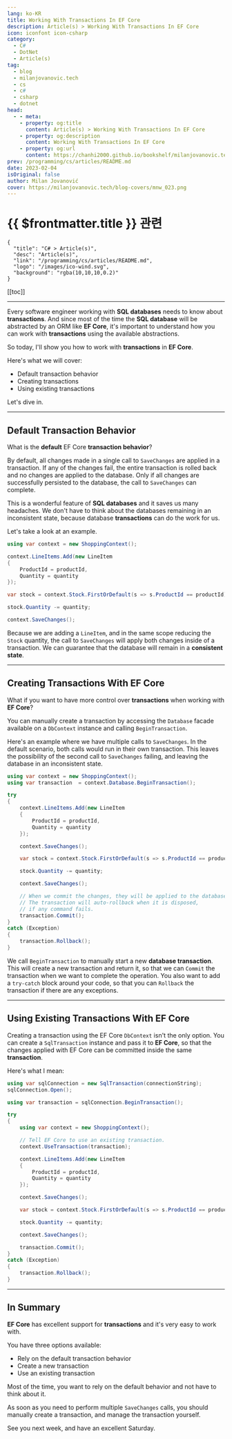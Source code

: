 ```yaml
---
lang: ko-KR
title: Working With Transactions In EF Core
description: Article(s) > Working With Transactions In EF Core
icon: iconfont icon-csharp
category: 
  - C#
  - DotNet
  - Article(s)
tag: 
  - blog
  - milanjovanovic.tech
  - cs
  - c#
  - csharp
  - dotnet
head:
  - - meta:
    - property: og:title
      content: Article(s) > Working With Transactions In EF Core
    - property: og:description
      content: Working With Transactions In EF Core
    - property: og:url
      content: https://chanhi2000.github.io/bookshelf/milanjovanovic.tech/working-with-transactions-in-ef-core.html
prev: /programming/cs/articles/README.md
date: 2023-02-04
isOriginal: false
author: Milan Jovanović
cover: https://milanjovanovic.tech/blog-covers/mnw_023.png
---
```


# {{ $frontmatter.title }} 관련

```component VPCard
{
  "title": "C# > Article(s)",
  "desc": "Article(s)",
  "link": "/programming/cs/articles/README.md",
  "logo": "/images/ico-wind.svg",
  "background": "rgba(10,10,10,0.2)"
}
```

[[toc]]

---

<SiteInfo
  name="Working With Transactions In EF Core"
  desc="Every software engineer working with SQL databases needs to know about transactions. And since most of the time the SQL database will be abstracted by an ORM like EF Core, it's important to understand how you can work with transactions using the available abstractions."
  url="https://milanjovanovic.tech/blog/working-with-transactions-in-ef-core/"
  logo="https://milanjovanovic.tech/profile_favicon.png"
  preview="https://milanjovanovic.tech/blog-covers/mnw_023.png"/>

Every software engineer working with **SQL databases** needs to know about **transactions**. And since most of the time the **SQL database** will be abstracted by an ORM like **EF Core**, it's important to understand how you can work with **transactions** using the available abstractions.

So today, I'll show you how to work with **transactions** in **EF Core**.

Here's what we will cover:

- Default transaction behavior
- Creating transactions
- Using existing transactions

Let's dive in.

---

## Default Transaction Behavior

What is the **default** EF Core **transaction behavior**?

By default, all changes made in a single call to `SaveChanges` are applied in a transaction. If any of the changes fail, the entire transaction is rolled back and no changes are applied to the database. Only if all changes are successfully persisted to the database, the call to `SaveChanges` can complete.

This is a wonderful feature of **SQL databases** and it saves us many headaches. We don't have to think about the databases remaining in an inconsistent state, because database **transactions** can do the work for us.

Let's take a look at an example.

```cs
using var context = new ShoppingContext();

context.LineItems.Add(new LineItem
{
    ProductId = productId,
    Quantity = quantity
});

var stock = context.Stock.FirstOrDefault(s => s.ProductId == productId);

stock.Quantity -= quantity;

context.SaveChanges();
```

Because we are adding a `LineItem`, and in the same scope reducing the `Stock` quantity, the call to `SaveChanges` will apply both changes inside of a transaction. We can guarantee that the database will remain in a **consistent state**.

---

## Creating Transactions With EF Core

What if you want to have more control over **transactions** when working with **EF Core**?

You can manually create a transaction by accessing the `Database` facade available on a `DbContext` instance and calling `BeginTransaction`.

Here's an example where we have multiple calls to `SaveChanges`. In the default scenario, both calls would run in their own transaction. This leaves the possibility of the second call to `SaveChanges` failing, and leaving the database in an inconsistent state.

```cs
using var context = new ShoppingContext();
using var transaction  = context.Database.BeginTransaction();

try
{
    context.LineItems.Add(new LineItem
    {
        ProductId = productId,
        Quantity = quantity
    });

    context.SaveChanges();

    var stock = context.Stock.FirstOrDefault(s => s.ProductId == productId);

    stock.Quantity -= quantity;

    context.SaveChanges();

    // When we commit the changes, they will be applied to the databases.
    // The transaction will auto-rollback when it is disposed,
    // if any command fails.
    transaction.Commit();
}
catch (Exception)
{
    transaction.Rollback();
}
```

We call `BeginTransaction` to manually start a new **database transaction**. This will create a new transaction and return it, so that we can `Commit` the transaction when we want to complete the operation. You also want to add a `try-catch` block around your code, so that you can `Rollback` the transaction if there are any exceptions.

---

## Using Existing Transactions With EF Core

Creating a transaction using the EF Core `DbContext` isn't the only option. You can create a `SqlTransaction` instance and pass it to **EF Core**, so that the changes applied with EF Core can be committed inside the same **transaction**.

Here's what I mean:

```cs
using var sqlConnection = new SqlTransaction(connectionString);
sqlConnection.Open();

using var transaction = sqlConnection.BeginTransaction();

try
{
    using var context = new ShoppingContext();

    // Tell EF Core to use an existing transaction.
    context.UseTransaction(transaction);

    context.LineItems.Add(new LineItem
    {
        ProductId = productId,
        Quantity = quantity
    });

    context.SaveChanges();

    var stock = context.Stock.FirstOrDefault(s => s.ProductId == productId);

    stock.Quantity -= quantity;

    context.SaveChanges();

    transaction.Commit();
}
catch (Exception)
{
    transaction.Rollback();
}
```

---

## In Summary

**EF Core** has excellent support for **transactions** and it's very easy to work with.

You have three options available:

- Rely on the default transaction behavior
- Create a new transaction
- Use an existing transaction

Most of the time, you want to rely on the default behavior and not have to think about it.

As soon as you need to perform multiple `SaveChanges` calls, you should manually create a transaction, and manage the transaction yourself.

See you next week, and have an excellent Saturday.

